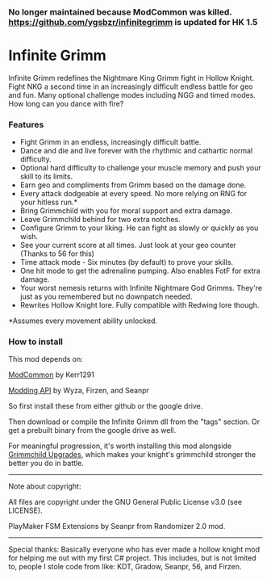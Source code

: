 ### No longer maintained because ModCommon was killed. https://github.com/ygsbzr/infinitegrimm is updated for HK 1.5

# Infinite Grimm

Infinite Grimm redefines the Nightmare King Grimm fight in Hollow Knight. Fight NKG a second time in an increasingly difficult endless battle for geo and fun. Many optional challenge modes including NGG and timed modes. How long can you dance with fire?

### Features

* Fight Grimm in an endless, increasingly difficult battle.
* Dance and die and live forever with the rhythmic and cathartic normal difficulty.
* Optional hard difficulty to challenge your muscle memory and push your skill to its limits.
* Earn geo and compliments from Grimm based on the damage done.
* Every attack dodgeable at every speed. No more relying on RNG for your hitless run.*
* Bring Grimmchild with you for moral support and extra damage.
* Leave Grimmchild behind for two extra notches.
* Configure Grimm to your liking. He can fight as slowly or quickly as you wish.
* See your current score at all times. Just look at your geo counter (Thanks to 56 for this)
* Time attack mode - Six minutes (by default) to prove your skills.
* One hit mode to get the adrenaline pumping. Also enables FotF for extra damage.
* Your worst nemesis returns with Infinite Nightmare God Grimms. They're just as you remembered but no downpatch needed.
* Rewrites Hollow Knight lore. Fully compatible with Redwing lore though.


\*Assumes every movement ability unlocked.

### How to install

This mod depends on:

[ModCommon](https://github.com/Kerr1291/ModCommon) by Kerr1291

[Modding API](https://github.com/seanpr96/HollowKnight.Modding) by Wyza, Firzen, and Seanpr

So first install these from either github or the google drive.

Then download or compile the Infinite Grimm dll from the "tags" section. Or get a prebuilt binary from the google drive as well.

For meaningful progression, it's worth installing this mod alongside [Grimmchild Upgrades](https://gitlab.com/natis1/grimmchildupgrades), which makes your knight's grimmchild stronger the better you do in battle.

---

Note about copyright:

All files are copyright under the GNU General Public License v3.0 (see LICENSE).

PlayMaker FSM Extensions by Seanpr from Randomizer 2.0 mod.

---

Special thanks: Basically everyone who has ever made a hollow knight mod for helping me out with my first C# project. This includes, but is not limited to, people I stole code from like: KDT, Gradow, Seanpr, 56, and Firzen.
